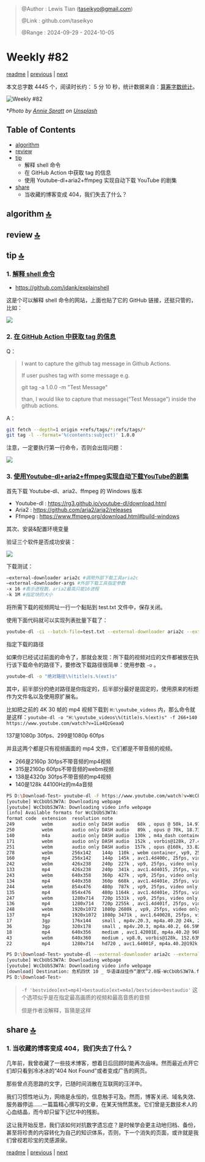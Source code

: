 > @Author  : Lewis Tian (taseikyo@gmail.com)
>
> @Link    : github.com/taseikyo
>
> @Range   : 2024-09-29 - 2024-10-05

# Weekly #82

[readme](../README.md) | [previous](202409W4.md) | [next](202410W2.md)

本文总字数 4445 个，阅读时长约： 5 分 10 秒，统计数据来自：[算筹字数统计](http://www.xiqei.com/tools?p=tj)。

![](../images/2024/10/annie-spratt-p3zfHx0VD9M-unsplash.jpg "Weekly #82")

\**Photo by [Annie Spratt](https://unsplash.com/@anniespratt) on [Unsplash](https://unsplash.com/photos/a-group-of-people-watching-a-horse-race-p3zfHx0VD9M)*

## Table of Contents

- [algorithm](#algorithm-)
- [review](#review-)
- [tip](#tip-)
	- 解释 shell 命令
	- 在 GitHub Action 中获取 tag 的信息
	- 使用 Youtube-dl+aria2+ffmpeg 实现自动下载 YouTube 的剧集
- [share](#share-)
	- 当收藏的博客变成 404，我们失去了什么？

## algorithm [🔝](#weekly-82)

## review [🔝](#weekly-82)

## tip [🔝](#weekly-82)

### 1. [解释 shell 命令](https://explainshell.com/)

- https://github.com/idank/explainshell

这是个可以解释 shell 命令的网站，上面也贴了它的 GitHub 链接，还挺只管的，比如：

![](../images/2024/10/explainshell.jpg)

### 2. [在 GitHub Action 中获取 tag 的信息](https://github.com/orgs/community/discussions/27155)

Q：

> I want to capture the github tag message in Github Actions.
>
> If user pushes tag with some message e.g.
>
> git tag -a 1.0.0 -m "Test Message"
>
> than, I would like to capture that message(“Test Message”) inside the github actions.

A：

```Bash
git fetch --depth=1 origin +refs/tags/*:refs/tags/*
git tag -l --format='%(contents:subject)' 1.0.0
```

注意，一定要执行第一行命令，否则会出现问题：

![](../images/2024/10/github_release.jpg)

### 3. [使用Youtube-dl+aria2+ffmpeg实现自动下载YouTube的剧集](https://www.dwhd.org/20181208_022522_6131.html)

首先下载 Youtube-dl、aria2、ffmpeg 的 Windows 版本

- Youtube-dl : https://rg3.github.io/youtube-dl/download.html
- Aria2 : https://github.com/aria2/aria2/releases
- Ffmpeg : https://www.ffmpeg.org/download.html#build-windows

其次、安装&配置环境变量

验证三个软件是否成功安装：

![](../images/2024/10/2018-12-08_02-19-41.png)

下载测试：

```Bash
–external-downloader aria2c #调用外部下载工具aria2c
–external-downloader-args #外部下载工具指定参数
-x 16 #表示进程数，aria2最高只能16进程
-k 1M #指定块的大小
```

将所需下载的视频网址一行一个黏贴到 test.txt 文件中，保存关闭。

使用下面代码就可以实现列表批量下载了：

```Bash
youtube-dl -ci --batch-file=test.txt --external-downloader aria2c --external-downloader-args "-x 16 -k 1M"
```

指定下载的路径

如果你已经试过前面的命令了，那就会发现：所下载的视频对应的文件都被放在执行该下载命令的路径下，要修改下载路径很简单：使用参数 `-o` 。

```Bash
youtube-dl -o "绝对路径\%(title)s.%(ext)s"
```

其中，前半部分的绝对路径是你指定的，后半部分最好是固定的，使用原来的标题作为文件名以及使用原扩展名。
 
比如把之前的 4K 30 帧的 mp4 视频下载到 `H:\youtube_videos` 内，那么命令就是这样：`youtube-dl -o "H:\youtube_videos\%(title)s.%(ext)s" -f 266+140 https://www.youtube.com/watch?v=1La4QzGeaaQ`
 
137是1080p 30fps、299是1080p 60fps

并且这两个都是只有视频画面的 mp4 文件，它们都是不带音频的视频。

- 266是2160p 30fps不带音频的mp4视频
- 315是2160p 60fps不带音频的webm视频
- 138是4320p 30fps不带音频的mp4视频
- 140是128k 44100Hz的m4a音频

```Bash
PS D:\Download-Test> youtube-dl -F https://www.youtube.com/watch?v=WcCbUbS3W7A
[youtube] WcCbUbS3W7A: Downloading webpage
[youtube] WcCbUbS3W7A: Downloading video info webpage
[info] Available formats for WcCbUbS3W7A:
format code  extension  resolution note
249          webm       audio only DASH audio   68k , opus @ 50k, 14.97MiB
250          webm       audio only DASH audio   89k , opus @ 70k, 18.73MiB
140          m4a        audio only DASH audio  130k , m4a_dash container, mp4a.40.2@128k, 41.22MiB
171          webm       audio only DASH audio  152k , vorbis@128k, 27.43MiB
251          webm       audio only DASH audio  157k , opus @160k, 33.82MiB
278          webm       256x142    144p  110k , webm container, vp9, 25fps, video only, 24.50MiB
160          mp4        256x142    144p  145k , avc1.4d400c, 25fps, video only, 13.04MiB
242          webm       426x238    240p  227k , vp9, 25fps, video only, 31.68MiB
133          mp4        426x238    240p  341k , avc1.4d4015, 25fps, video only, 31.14MiB
243          webm       640x358    360p  427k , vp9, 25fps, video only, 57.05MiB
134          mp4        640x358    360p  668k , avc1.4d401e, 25fps, video only, 62.66MiB
244          webm       854x476    480p  787k , vp9, 25fps, video only, 96.93MiB
135          mp4        854x476    480p 1164k , avc1.4d401e, 25fps, video only, 100.36MiB
247          webm       1280x714   720p 1531k , vp9, 25fps, video only, 195.56MiB
136          mp4        1280x714   720p 2255k , avc1.4d401f, 25fps, video only, 157.24MiB
248          webm       1920x1072  1080p 2680k , vp9, 25fps, video only, 344.00MiB
137          mp4        1920x1072  1080p 3471k , avc1.640028, 25fps, video only, 249.12MiB
17           3gp        176x144    small , mp4v.20.3, mp4a.40.2@ 24k, 23.02MiB
36           3gp        320x178    small , mp4v.20.3, mp4a.40.2, 66.59MiB
18           mp4        640x356    medium , avc1.42001E, mp4a.40.2@ 96k, 133.64MiB
43           webm       640x360    medium , vp8.0, vorbis@128k, 152.63MiB
22           mp4        1280x714   hd720 , avc1.64001F, mp4a.40.2@192k (best)

PS D:\Download-Test> youtube-dl --external-downloader aria2c --external-downloader-args "-x 16" -f 'bestvideo[ext=mp4]+bestaudio[ext=m4a]/bestvideo+bestaudio' 'https://www.youtube.com/watch?v=WcCbUbS3W7A'
[youtube] WcCbUbS3W7A: Downloading webpage
[youtube] WcCbUbS3W7A: Downloading video info webpage
[download] Destination: 危机四伏 10 _ 华语谍战佳作“潜伏”2.0版-WcCbUbS3W7A.f137.mp4
PS D:\Download-Test>
```

> `-f 'bestvideo[ext=mp4]+bestaudio[ext=m4a]/bestvideo+bestaudio'` 这个选项似乎是在指定最高画质的视频和最高音质的音频
>
> 但是作者没解释，盲猜是这样

## share [🔝](#weekly-82)

### 1. 当收藏的博客变成 404，我们失去了什么？

几年前，我曾收藏了一些技术博客，想着日后回顾时能再次品味。然而最近点开它们却只看到冷冰冰的“404 Not Found”或者变成广告的网页。

那些曾点亮思路的文字，已随时间消散在互联网的汪洋中。  

我们习惯性地认为，网络是永恒的，信息触手可及。然而，博客关闭、域名失效、服务器停运……一篇篇精心撰写的文章，在某天悄然蒸发。它们曾是无数技术人的心血结晶，而今却只留下记忆中的残影。 

这让我开始反思，我们该如何对抗数字遗忘症？是时候学会更主动地归档、备份，甚至将珍贵的内容转化为自己的知识体系，否则，下一个消失的页面，或许就是我们曾视若珍宝的灵感源泉。

[readme](../README.md) | [previous](202409W4.md) | [next](202410W2.md)
